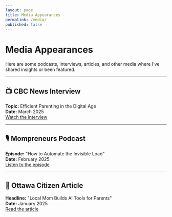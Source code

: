 ```yaml
---
layout: page
title: Media Appearances
permalink: /media/
published: false
---
```


# Media Appearances

Here are some podcasts, interviews, articles, and other media where I’ve shared insights or been featured.

---

## 📺 CBC News Interview  
**Topic:** Efficient Parenting in the Digital Age  
**Date:** March 2025  
[Watch the interview](#)

---

## 🎙️ Mompreneurs Podcast  
**Episode:** "How to Automate the Invisible Load"  
**Date:** February 2025  
[Listen to the episode](#)

---

## 📰 Ottawa Citizen Article  
**Headline:** "Local Mom Builds AI Tools for Parents"  
**Date:** January 2025  
[Read the article](#)
